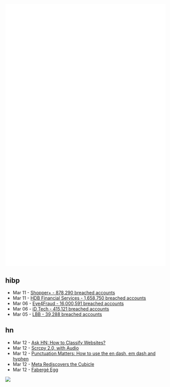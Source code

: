 ![Metrics](https://raw.githubusercontent.com/phixion/phixion/master/metrics.svg)

## hibp

<!--
for https://github.com/phixion/phixion/blob/main/.github/workflows/feeds.yml
-->
<!--START_SECTION:haveibeenpwnd-->
- Mar 11 - [Shopper+ - 878,290 breached accounts](https://haveibeenpwned.com/PwnedWebsites#ShopperPlus)
- Mar 11 - [HDB Financial Services - 1,658,750 breached accounts](https://haveibeenpwned.com/PwnedWebsites#HDBFinancialServices)
- Mar 06 - [Eye4Fraud - 16,000,591 breached accounts](https://haveibeenpwned.com/PwnedWebsites#Eye4Fraud)
- Mar 06 - [iD Tech - 415,121 breached accounts](https://haveibeenpwned.com/PwnedWebsites#iDTech)
- Mar 05 - [LBB - 39,288 breached accounts](https://haveibeenpwned.com/PwnedWebsites#LBB)
<!--END_SECTION:haveibeenpwnd-->

## hn

<!--
for https://github.com/phixion/phixion/blob/main/.github/workflows/feeds.yml
-->
<!--START_SECTION:hn-->
- Mar 12 - [Ask HN: How to Classify Websites?](https://news.ycombinator.com/item?id=35118831)
- Mar 12 - [Scrcpy 2.0, with Audio](https://blog.rom1v.com/2023/03/scrcpy-2-0-with-audio/)
- Mar 12 - [Punctuation Matters: How to use the en dash, em dash and hyphen](https://www.punctuationmatters.com/en-dash-em-dash-hyphen/)
- Mar 12 - [Meta Rediscovers the Cubicle](https://calnewport.com/meta-rediscovers-the-cubicle/)
- Mar 12 - [Fabergé Egg](https://en.wikipedia.org/wiki/Faberg%C3%A9_egg)
<!--END_SECTION:hn-->

<!--
for https://yhype.me
-->
![](https://hit.yhype.me/github/profile?user_id=13013670)
